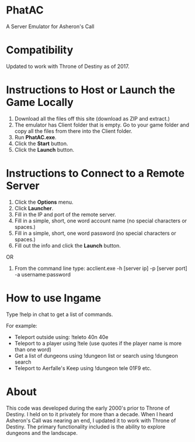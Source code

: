 # PhatAC
A Server Emulator for Asheron's Call

# Compatibility
Updated to work with Throne of Destiny as of 2017.

# Instructions to Host or Launch the Game Locally
1. Download all the files off this site (download as ZIP and extract.)
2. The emulator has Client folder that is empty. Go to your game folder and copy all the files from there into the Client folder.
3. Run <b>PhatAC.exe</b>.
4. Click the <b>Start</b> button.
5. Click the <b>Launch</b> button.

# Instructions to Connect to a Remote Server
1. Click the <b>Options</b> menu.
2. Click <b>Launcher</b>.
3. Fill in the IP and port of the remote server.
4. Fill in a simple, short, one word account name (no special characters or spaces.)
5. Fill in a simple, short, one word password (no special characters or spaces.)
6. Fill out the info and click the <b>Launch</b> button.

OR

1. From the command line type:
acclient.exe -h [server ip] -p [server port] -a username:password 

# How to use Ingame
Type !help in chat to get a list of commands.

For example:
* Teleport outside using: !teleto 40n 40e
* Teleport to a player using !tele <player name> (use quotes if the player name is more than one word)
* Get a list of dungeons using !dungeon list or search using !dungeon search
* Teleport to Aerfalle's Keep using !dungeon tele 01F9
etc.

# About
This code was developed during the early 2000's prior to Throne of Destiny. I held on to it privately for more than a decade. When I heard Asheron's Call was nearing an end, I updated it to work with Throne of Destiny. The primary functionality included is the ability to explore dungeons and the landscape.
